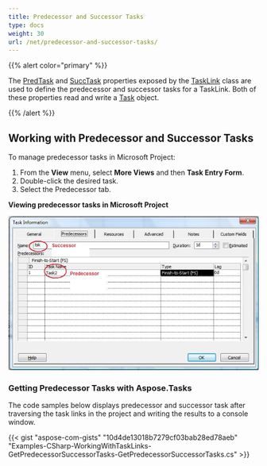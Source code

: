 ```yaml
---
title: Predecessor and Successor Tasks
type: docs
weight: 30
url: /net/predecessor-and-successor-tasks/
---
```


{{% alert color="primary" %}} 

The [PredTask](http://www.aspose.com/api//net/tasks/aspose.tasks/tasklink/properties/predtask) and [SuccTask](http://www.aspose.com/api/net/tasks/aspose.tasks/tasklink/properties/succtask) properties exposed by the [TaskLink](http://www.aspose.com/api/net/tasks/aspose.tasks/tasklink) class are used to define the predecessor and successor tasks for a TaskLink. Both of these properties read and write a [Task](http://www.aspose.com/api/net/tasks/aspose.tasks/task) object.

{{% /alert %}} 
## **Working with Predecessor and Successor Tasks**
To manage predecessor tasks in Microsoft Project:

1. From the **View** menu, select **More Views** and then **Task Entry Form**.
1. Double-click the desired task.
1. Select the Predecessor tab.


**Viewing predecessor tasks in Microsoft Project** 

![todo:image_alt_text](predecessor-and-successor-tasks_1.png)
### **Getting Predecessor Tasks with Aspose.Tasks**
The code samples below displays predecessor and successor task after traversing the task links in the project and writing the results to a console window.

{{< gist "aspose-com-gists" "10d4de13018b7279cf03bab28ed78aeb" "Examples-CSharp-WorkingWithTaskLinks-GetPredecessorSuccessorTasks-GetPredecessorSuccessorTasks.cs" >}}
